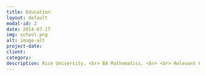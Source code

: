 ```yaml
---
title: Education
layout: default
modal-id: 2
date: 2014-07-17
img: school.png
alt: image-alt
project-date: 
client: 
category: 
description: Rice University. <br> BA Mathematics. <br> <br> Relevant Coursework: Calculus 1&2, Multivariate Calculus, Ordinary & 
---
```

